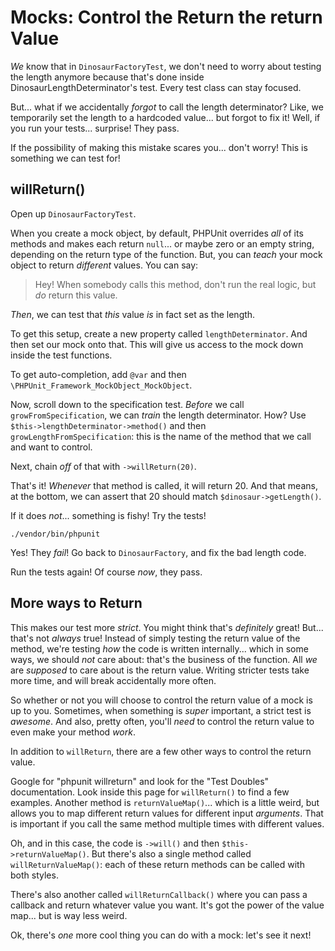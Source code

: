 # Mocks: Control the Return the return Value

*We* know that in `DinosaurFactoryTest`, we don't need to worry about testing the
length anymore because that's done inside DinosaurLengthDeterminator's test. Every
test class can stay focused.

But... what if we accidentally *forgot* to call the length determinator? Like, we
temporarily set the length to a hardcoded value... but forgot to fix it! Well, if
you run your tests... surprise! They pass.

If the possibility of making this mistake scares you... don't worry! This is something
we can test for!

## willReturn()

Open up `DinosaurFactoryTest`.

When you create a mock object, by default, PHPUnit overrides *all* of its methods
and makes each return `null`... or maybe zero or an empty string, depending on the
return type of the function. But, you can *teach* your mock object to return *different*
values. You can say:

> Hey! When somebody calls this method, don't run the real logic, but *do*
> return this value.

*Then*, we can test that *this* value *is* in fact set as the length.

To get this setup, create a new property called `lengthDeterminator`. And then
set our mock onto that. This will give us access to the mock down inside the test
functions.

To get auto-completion, add `@var` and then `\PHPUnit_Framework_MockObject_MockObject`.

Now, scroll down to the specification test. *Before* we call `growFromSpecification`,
we can *train* the length determinator. How? Use `$this->lengthDeterminator->method()`
and then `growLengthFromSpecification`: this is the name of the method that we call
and want to control.

Next, chain *off* of that with `->willReturn(20)`.

That's it! *Whenever* that method is called, it will return 20. And that means, at
the bottom, we can assert that 20 should match `$dinosaur->getLength()`.

If it does *not*... something is fishy! Try the tests!

```terminal-silent
./vendor/bin/phpunit
```

Yes! They *fail*! Go back to `DinosaurFactory`, and fix the bad length code.

Run the tests again! Of course *now*, they pass.

## More ways to Return

This makes our test more *strict*. You might think that's *definitely* great! But...
that's not *always* true! Instead of simply testing the return value of the method,
we're testing *how* the code is written internally... which in some ways, we should
*not* care about: that's the business of the function. All *we* are *supposed* to
care about is the return value. Writing stricter tests take more time, and will break
accidentally more often.

So whether or not you will choose to control the return value of a mock is up to
you. Sometimes, when something is *super* important, a strict test is *awesome*.
And also, pretty often, you'll *need* to control the return value to even make your
method *work*.

In addition to `willReturn`, there are a few other ways to control the return value. 

Google for "phpunit willreturn" and look for the "Test Doubles" documentation. Look
inside this page for `willReturn()` to find a few examples. Another method is
`returnValueMap()`... which is a little weird, but allows you to map different
return values for different input *arguments*. That is important if you call the
same method multiple times with different values.

Oh, and in this case, the code is `->will()` and then `$this->returnValueMap()`.
But there's also a single method called `willReturnValueMap()`: each of these return
methods can be called with both styles.

There's also another called `willReturnCallback()` where you can pass a callback
and return whatever value you want. It's got the power of the value map... but is
way less weird.

Ok, there's *one* more cool thing you can do with a mock: let's see it next!

